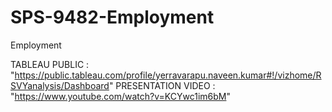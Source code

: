 # SPS-9482-Employment
Employment

TABLEAU PUBLIC     : "https://public.tableau.com/profile/yerravarapu.naveen.kumar#!/vizhome/RSVYanalysis/Dashboard"
PRESENTATION VIDEO : "https://www.youtube.com/watch?v=KCYwc1im6bM"
